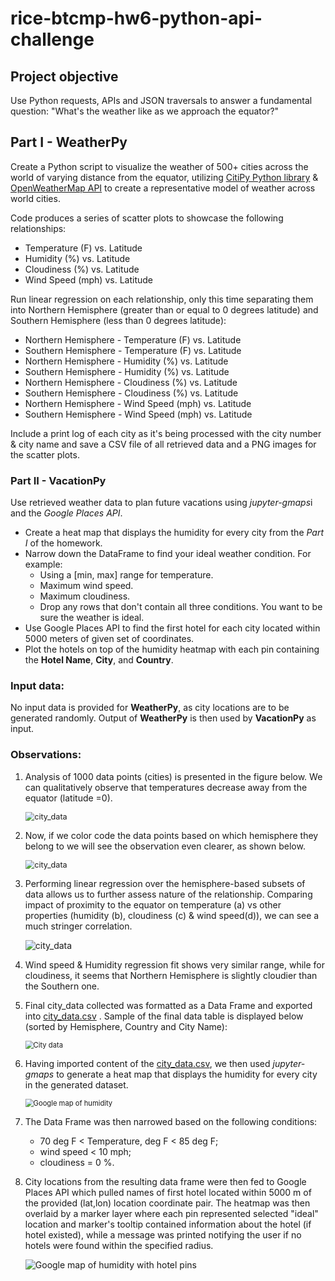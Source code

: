 # rice-btcmp-hw6-python-api-challenge
## Project objective

Use Python requests, APIs and JSON traversals to answer a fundamental question: "What's the weather like as we approach the equator?"

## Part I - WeatherPy

Create a Python script to visualize the weather of 500+ cities across the world of varying distance from the equator, utilizing [CitiPy Python library](https://pypi.python.org/pypi/citipy) & [OpenWeatherMap API](https://openweathermap.org/api) to create a representative model of weather across world cities.

Code produces a series of scatter plots to showcase the following relationships:

- Temperature (F) vs. Latitude
- Humidity (%) vs. Latitude
- Cloudiness (%) vs. Latitude
- Wind Speed (mph) vs. Latitude

Run linear regression on each relationship, only this time separating them into Northern Hemisphere (greater than or equal to 0 degrees latitude) and Southern Hemisphere (less than 0 degrees latitude):

- Northern Hemisphere - Temperature (F) vs. Latitude
- Southern Hemisphere - Temperature (F) vs. Latitude
- Northern Hemisphere - Humidity (%) vs. Latitude
- Southern Hemisphere - Humidity (%) vs. Latitude
- Northern Hemisphere - Cloudiness (%) vs. Latitude
- Southern Hemisphere - Cloudiness (%) vs. Latitude
- Northern Hemisphere - Wind Speed (mph) vs. Latitude
- Southern Hemisphere - Wind Speed (mph) vs. Latitude

Include a print log of each city as it's being processed with the city number & city name and save a CSV file of all retrieved data and a PNG images for the scatter plots.

### Part II - VacationPy

Use retrieved weather data to plan future vacations using <i>jupyter-gmaps</i>i and the <i>Google Places API</i>.

- Create a heat map that displays the humidity for every city from the *Part I* of the homework.
- Narrow down the DataFrame to find your ideal weather condition. For example:
  - Using a [min, max] range for temperature.
  - Maximum wind speed.
  - Maximum cloudiness.
  - Drop any rows that don't contain all three conditions. You want to be sure the weather is ideal.
- Use Google Places API to find the first hotel for each city located within 5000 meters of given set of coordinates.
- Plot the hotels on top of the humidity heatmap with each pin containing the **Hotel Name**, **City**, and **Country**.

### Input data:

No input data is provided for **WeatherPy**, as city locations are to be generated randomly. Output of **WeatherPy** is then used by **VacationPy** as input.

### Observations:

1. Analysis of 1000 data points (cities) is presented in the figure below. We can qualitatively observe that temperatures decrease away from the equator (latitude =0). 

   <img src="figures/city_data.png" alt="city_data" style="zoom:90%;" align="center"/>

2. Now, if we color code the data points based on which hemisphere they belong to we will see the observation even clearer, as shown below. 

   <img src="figures/city_data_by_hemisphere.png" alt="city_data" style="zoom:90%;" align="center"/>

3. Performing linear regression over the hemisphere-based subsets of data allows us to further assess nature of the relationship. Comparing impact of proximity to the equator on temperature (a) vs other properties (humidity (b), cloudiness (c) & wind speed(d)), we can see a much stringer correlation. 

   ![city_data](figures/city_data_by_hemisphere_w_regression.png)

4. Wind speed & Humidity regression fit shows very similar range, while for cloudiness, it seems that Northern Hemisphere is slightly cloudier than the Southern one.

5. Final city_data collected was formatted as a Data Frame and exported into [city_data.csv](WeatherPy/city_data.csv) . Sample of the final data table is displayed below (sorted by Hemisphere, Country and City Name):

   <img src="WeatherPy/city_data_sorted.PNG" alt="City data" style="zoom:80%;" />

6. Having imported content of the  [city_data.csv](WeatherPy/city_data.csv), we then used <i>jupyter-gmaps</i> to generate a heat map that displays the humidity for every city in the generated dataset.

   <img src="VacationPy/humidity_heatmap.png" alt="Google map of humidity" style="zoom:80%;" align="center"/>

7. The Data Frame was then narrowed based on the following conditions:

   * 70 deg F < Temperature, deg F < 85 deg F;
   * wind speed < 10 mph;
   * cloudiness = 0 %.

8. City locations from the resulting data frame were then fed to Google Places API which pulled names of first hotel located within 5000 m of the provided (lat,lon) location coordinate pair. The heatmap was then overlaid by a marker layer where each pin represented selected "ideal" location and marker's tooltip contained information about the hotel (if hotel existed), while a message was printed notifying the user if no hotels were found within the specified radius.

   ![Google map of humidity with hotel pins](VacationPy/humidity_heatmap_w_hotel_pins.PNG)
